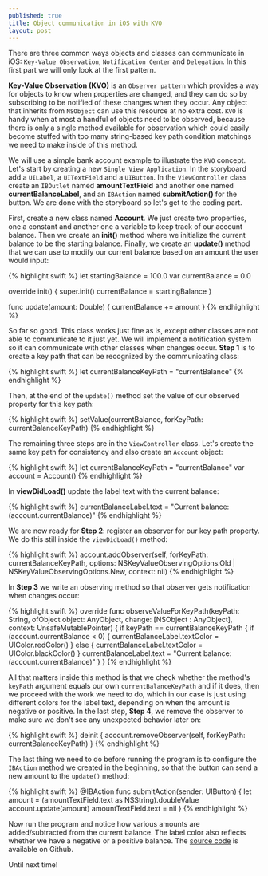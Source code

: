 ```yaml
---
published: true
title: Object communication in iOS with KVO
layout: post
---
```

There are three common ways objects and classes can communicate in iOS: `Key-Value Observation`, `Notification Center` and `Delegation`. In this first part we will only look at the first pattern.

__Key-Value Observation (KVO)__ is an `Observer pattern` which provides a way for objects to know when properties are changed, and they can do so by subscribing to be notified of these changes when they occur. Any object that inherits from `NSObject` can use this resource at no extra cost. `KVO` is handy when at most a handful of objects need to be observed, because there is only a single method available for observation which could easily become stuffed with too many string-based key path condition matchings we need to make inside of this method.

We will use a simple bank account example to illustrate the `KVO` concept. Let's start by creating a new `Single View Application`. In the storyboard add a `UILabel`, a `UITextField` and a `UIButton`. In the `ViewController` class create an `IBOutlet` named __amountTextField__ and another one named __currentBalanceLabel__, and an `IBAction` named __submitAction()__ for the button. We are done with the storyboard so let's get to the coding part.

First, create a new class named __Account__. We just create two properties, one a constant and another one a variable to keep track of our account balance. Then we create an __init()__ method where we initialize the current balance to be the starting balance. Finally, we create an __update()__ method that we can use to modify our current balance based on an amount the user would input:

{% highlight swift %}
let startingBalance = 100.0
var currentBalance = 0.0

override init() {
    super.init()
    currentBalance = startingBalance
}

func update(amount: Double) {
    currentBalance += amount
}
{% endhighlight %}

So far so good. This class works just fine as is, except other classes are not able to communicate to it just yet. We will implement a notification system so it can communicate with other classes when changes occur. __Step 1__ is to create a key path that can be recognized by the communicating class: 

{% highlight swift %}
let currentBalanceKeyPath = "currentBalance"
{% endhighlight %}

Then, at the end of the `update()` method set the value of our observed property for this key path:

{% highlight swift %}
setValue(currentBalance, forKeyPath: currentBalanceKeyPath)
{% endhighlight %}

The remaining three steps are in the `ViewController` class. Let's create the same key path for consistency and also create an `Account` object:

{% highlight swift %}
let currentBalanceKeyPath = "currentBalance"
var account = Account()
{% endhighlight %}

In __viewDidLoad()__ update the label text with the current balance:

{% highlight swift %}
currentBalanceLabel.text = "Current balance: \(account.currentBalance)"
{% endhighlight %}

We are now ready for __Step 2__: register an observer for our key path property. We do this still inside the `viewDidLoad()` method:

{% highlight swift %}
account.addObserver(self, forKeyPath: currentBalanceKeyPath, options: NSKeyValueObservingOptions.Old | NSKeyValueObservingOptions.New, context: nil)
{% endhighlight %}

In __Step 3__ we write an observing method so that observer gets notification when changes occur:

{% highlight swift %}
override func observeValueForKeyPath(keyPath: String, ofObject object: AnyObject, change: [NSObject : AnyObject], context: UnsafeMutablePointer<Void>) {
    if keyPath == currentBalanceKeyPath {
        if (account.currentBalance < 0) {
            currentBalanceLabel.textColor = UIColor.redColor()
        } else {
            currentBalanceLabel.textColor = UIColor.blackColor()
        }
        currentBalanceLabel.text = "Current balance: \(account.currentBalance)"
    }
}
{% endhighlight %}

All that matters inside this method is that we check whether the method's `keyPath` argument equals our own `currentBalanceKeyPath` and if it does, then we proceed with the work we need to do, which in our case is just using different colors for the label text, depending on when the amount is negative or positive. In the last step, __Step 4__, we remove the observer to make sure we don't see any unexpected behavior later on:

{% highlight swift %}
deinit {
    account.removeObserver(self, forKeyPath: currentBalanceKeyPath)
}
{% endhighlight %}

The last thing we need to do before running the program is to configure the `IBAction` method we created in the beginning, so that the button can send a new amount to the `update()` method:

{% highlight swift %}
@IBAction func submitAction(sender: UIButton) {
    let amount = (amountTextField.text as NSString).doubleValue
    account.update(amount)
    amountTextField.text = nil
}
{% endhighlight %}

Now run the program and notice how various amounts are added/subtracted from the current balance. The label color also reflects whether we have a negative or a positive balance. The [source code](https://github.com/Swiftor/KVO) is available on Github.

Until next time!
